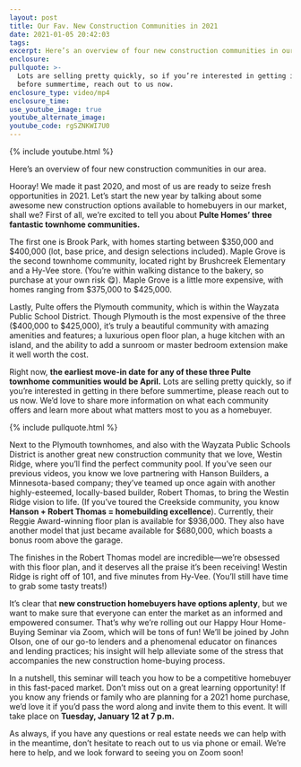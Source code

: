 ```yaml
---
layout: post
title: Our Fav. New Construction Communities in 2021
date: 2021-01-05 20:42:03
tags:
excerpt: Here’s an overview of four new construction communities in our area.
enclosure:
pullquote: >-
  Lots are selling pretty quickly, so if you’re interested in getting in there
  before summertime, reach out to us now.
enclosure_type: video/mp4
enclosure_time:
use_youtube_image: true
youtube_alternate_image:
youtube_code: rgSZNKWI7U0
---
```


{% include youtube.html %}

Here’s an overview of four new construction communities in our area.&nbsp;

Hooray\! We made it past 2020, and most of us are ready to seize fresh opportunities in 2021. Let’s start the new year by talking about some awesome new construction options available to homebuyers in our market, shall we? First of all, we’re excited to tell you about **Pulte Homes’ three fantastic townhome communities.&nbsp;**

The first one is Brook Park, with homes starting between $350,000 and $400,000 (lot, base price, and design selections included). Maple Grove is the second townhome community, located right by Brushcreek Elementary and a Hy-Vee store. (You’re within walking distance to the bakery, so purchase at your own risk 😋). Maple Grove is a little more expensive, with homes ranging from $375,000 to $425,000.&nbsp;

Lastly, Pulte offers the Plymouth community, which is within the Wayzata Public School District. Though Plymouth is the most expensive of the three ($400,000 to $425,000), it’s truly a beautiful community with amazing amenities and features; a luxurious open floor plan, a huge kitchen with an island, and the ability to add a sunroom or master bedroom extension make it well worth the cost.&nbsp;

Right now, **the earliest move-in date for any of these three Pulte townhome communities would be April.** Lots are selling pretty quickly, so if you’re interested in getting in there before summertime, please reach out to us now. We’d love to share more information on what each community offers and learn more about what matters most to you as a homebuyer.&nbsp;

{% include pullquote.html %}

Next to the Plymouth townhomes, and also with the Wayzata Public Schools District is another great new construction community that we love, Westin Ridge, where you’ll find the perfect community pool. If you’ve seen our previous videos, you know we love partnering with Hanson Builders, a Minnesota-based company; they’ve teamed up once again with another highly-esteemed, locally-based builder, Robert Thomas, to bring the Westin Ridge vision to life. (If you’ve toured the Creekside community, you know **Hanson + Robert Thomas = homebuilding excellence**). Currently, their Reggie Award-winning floor plan is available for $936,000. They also have another model that just became available for $680,000, which boasts a bonus room above the garage.&nbsp;

The finishes in the Robert Thomas model are incredible—we’re obsessed with this floor plan, and it deserves all the praise it’s been receiving\! Westin Ridge is right off of 101, and five minutes from Hy-Vee. (You’ll still have time to grab some tasty treats\!)&nbsp;&nbsp;

It’s clear that **new construction homebuyers have options aplenty**, but we want to make sure that everyone can enter the market as an informed and empowered consumer. That’s why we’re rolling out our Happy Hour Home-Buying Seminar via Zoom, which will be tons of fun\! We’ll be joined by John Olson, one of our go-to lenders and a phenomenal educator on finances and lending practices; his insight will help alleviate some of the stress that accompanies the new construction home-buying process.&nbsp;

In a nutshell, this seminar will teach you how to be a competitive homebuyer in this fast-paced market. Don’t miss out on a great learning opportunity\! If you know any friends or family who are planning for a 2021 home purchase, we’d love it if you’d pass the word along and invite them to this event. It will take place on **Tuesday, January 12 at 7 p.m.&nbsp;**

As always, if you have any questions or real estate needs we can help with in the meantime, don’t hesitate to reach out to us via phone or email. We’re here to help, and we look forward to seeing you on Zoom soon\!
